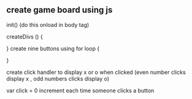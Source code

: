 ## create game board using js
init() (do this onload in body tag)

createDivs () {


}
create nine buttons using for loop {

}

create click handler to display x or o when clicked (even number clicks display x , odd numbers clicks display o)

var click = 0
increment each time someone clicks a button 





